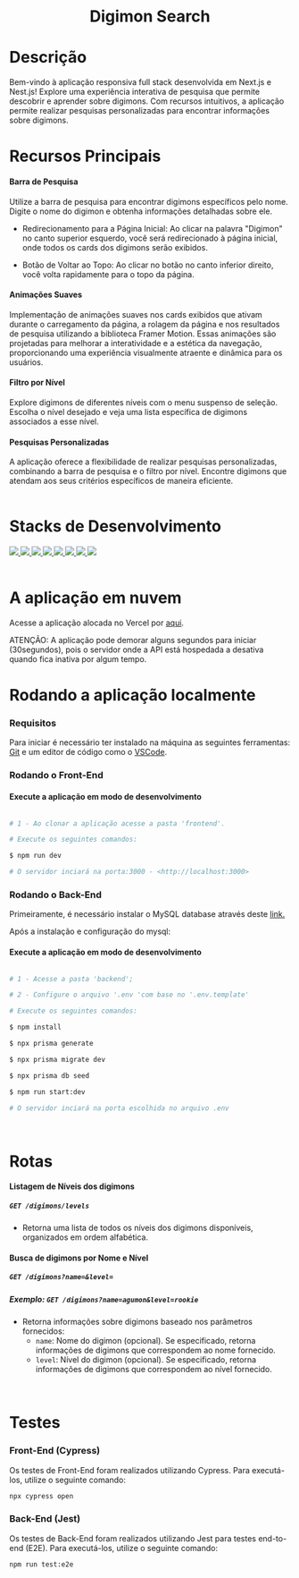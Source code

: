 <h1 align="center">Digimon Search</h1>

# Descrição

Bem-vindo à aplicação responsiva full stack desenvolvida em Next.js e Nest.js! Explore uma experiência interativa de pesquisa que permite descobrir e aprender sobre digimons. Com recursos intuitivos, a aplicação permite realizar pesquisas personalizadas para encontrar informações sobre digimons.

# Recursos Principais

#### Barra de Pesquisa

Utilize a barra de pesquisa para encontrar digimons específicos pelo nome. Digite o nome do digimon e obtenha informações detalhadas sobre ele.

- Redirecionamento para a Página Inicial: Ao clicar na palavra "Digimon" no canto superior esquerdo, você será redirecionado à página inicial, onde todos os cards dos digimons serão exibidos.

- Botão de Voltar ao Topo: Ao clicar no botão no canto inferior direito, você volta rapidamente para o topo da página.

#### Animações Suaves

Implementação de animações suaves nos cards exibidos que ativam durante o carregamento da página, a rolagem da página e nos resultados de pesquisa utilizando a biblioteca Framer Motion. Essas animações são projetadas para melhorar a interatividade e a estética da navegação, proporcionando uma experiência visualmente atraente e dinâmica para os usuários.

#### Filtro por Nível

Explore digimons de diferentes níveis com o menu suspenso de seleção. Escolha o nível desejado e veja uma lista específica de digimons associados a esse nível.

#### Pesquisas Personalizadas

A aplicação oferece a flexibilidade de realizar pesquisas personalizadas, combinando a barra de pesquisa e o filtro por nível. Encontre digimons que atendam aos seus critérios específicos de maneira eficiente.
<br><br>

# Stacks de Desenvolvimento

<div>
  <a href="https://typescript.info/">
    <img src="https://img.shields.io/badge/typescript-339933?style=for-the-badge&logo=typescript&color=black" />
  </a>
  <a href="https://Next-black.com/docs">
    <img src="https://img.shields.io/badge/Next.js-339933?style=for-the-badge&logo=next.js&color=black" />
  </a>
  <a href="https://tailwindcss.com/docs">
    <img src="https://img.shields.io/badge/TailwindCSS-339933?style=for-the-badge&logo=tailwind-css&color=black" />
  </a>
    <a href="https://dev.mysql.com/doc/">
    <img src="https://img.shields.io/badge/MySQL-339933?style=for-the-badge&logo=mysql&color=black" />
  </a>
    <a href="https://www.prisma.io/">
    <img src="https://img.shields.io/badge/prisma-339933?style=for-the-badge&logo=prisma&color=black" /> 
  </a>
    <a href="https://docs.nestjs.com/">
    <img src="https://img.shields.io/badge/nestjs-339933?style=for-the-badge&logo=Nestjs&color=black" /> 
  </a>
  <a href="https://docs.cypress.com/">
    <img src="https://img.shields.io/badge/cypress-339933?style=for-the-badge&logo=Cypress&color=black" /> 
  </a>
  <a href="https://jest.io/docs/v4/">
    <img src="https://img.shields.io/badge/jest-339933?style=for-the-badge&logo=jest&color=black" /> 
  </a>
  
</div>
<br>

# A aplicação em nuvem

Acesse a aplicação alocada no Vercel por <a href="https://teste-tecnico-digimon.vercel.app/"> aqui<a/>.
<br>

ATENÇÃO: A aplicação pode demorar alguns segundos para iniciar (30segundos), pois o servidor onde a API está hospedada a desativa quando fica inativa por algum tempo.

# Rodando a aplicação localmente

### Requisitos

Para iniciar é necessário ter instalado na máquina as seguintes ferramentas:
[Git](https://git-scm.com) e um editor de código como o [VSCode](https://code.visualstudio.com/).

### Rodando o Front-End 

#### Execute a aplicação em modo de desenvolvimento

```bash

# 1 - Ao clonar a aplicação acesse a pasta 'frontend'.

# Execute os seguintes comandos:

$ npm run dev

# O servidor inciará na porta:3000 - <http://localhost:3000>
```

### Rodando o Back-End

Primeiramente, é necessário instalar o MySQL database através deste  <a href="https://dev.mysql.com/downloads/mysql"> link.<a/>

Após a instalação e configuração do mysql:

#### Execute a aplicação em modo de desenvolvimento

```bash

# 1 - Acesse a pasta 'backend';

# 2 - Configure o arquivo '.env 'com base no '.env.template'

# Execute os seguintes comandos:

$ npm install

$ npx prisma generate

$ npx prisma migrate dev

$ npx prisma db seed

$ npm run start:dev

# O servidor inciará na porta escolhida no arquivo .env
```
<br>

# Rotas

#### Listagem de Níveis dos digimons

##### `GET /digimons/levels`

- Retorna uma lista de todos os níveis dos digimons disponíveis, organizados em ordem alfabética.

#### Busca de digimons por Nome e Nível

##### `GET /digimons?name=&level=`

##### Exemplo: `GET /digimons?name=agumon&level=rookie`

- Retorna informações sobre digimons baseado nos parâmetros fornecidos:
  - `name`: Nome do digimon (opcional). Se especificado, retorna informações de digimons que correspondem ao nome fornecido.
  - `level`: Nível do digimon (opcional). Se especificado, retorna informações de digimons que correspondem ao nível fornecido.
<br>

# Testes

### Front-End (Cypress)

Os testes de Front-End foram realizados utilizando Cypress. Para executá-los, utilize o seguinte comando:

```bash
npx cypress open
```
### Back-End (Jest)

Os testes de Back-End foram realizados utilizando Jest para testes end-to-end (E2E). Para executá-los, utilize o seguinte comando:

```bash
npm run test:e2e
```
